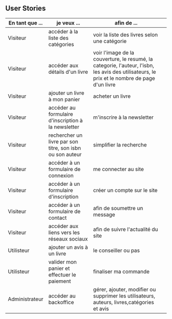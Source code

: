 ## User Stories 


|En tant que ...|je veux ...|afin de ...||
|-|-|-|-|
|Visiteur|accéder à la liste des catégories|voir la liste des livres selon une catégorie|
|Visiteur|accéder aux détails d'un livre|voir l'image de la couverture, le resumé, la categorie, l'auteur, l'isbn, les avis des utilisateurs, le prix et le nombre de page d'un livre|
|Visiteur|ajouter un livre à mon panier|acheter un livre|
|Visiteur|accéder au formulaire d'inscription à la newsletter|m'inscrire à la newsletter|
|Visiteur|rechercher un livre par son titre, son isbn ou son auteur|simplifier la recherche|
|Visiteur|accéder à un formulaire de connexion|me connecter au site|
|Visiteur|accéder à un formulaire d'inscription|créer un compte sur le site|
|Visiteur|accéder à un formulaire de contact|afin de soumettre un message|
|Visiteur|accéder aux liens vers les réseaux sociaux|afin de suivre l'actualité du site|
|Utilisteur|ajouter un avis à un livre|le conseiller ou pas|
|Utilisteur|valider mon panier et effectuer le paiement|finaliser ma commande|
|Administrateur|accéder au backoffice|gérer, ajouter, modifier ou supprimer les utilisateurs, auteurs, livres,catégories et avis|
